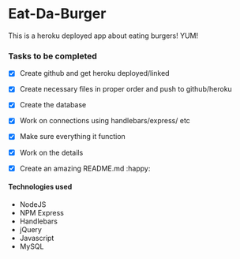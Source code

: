 # Eat-Da-Burger

This is a heroku deployed app about eating burgers! YUM!

### Tasks to be completed 

-[x] Create github and get heroku deployed/linked

-[x] Create necessary files in proper order and push to github/heroku

-[x] Create the database

-[x] Work on connections using handlebars/express/ etc

-[x] Make sure everything it function

-[x] Work on the details

-[x] Create an amazing README.md :happy:

#### Technologies used

* NodeJS
* NPM Express
* Handlebars
* jQuery
* Javascript
* MySQL


